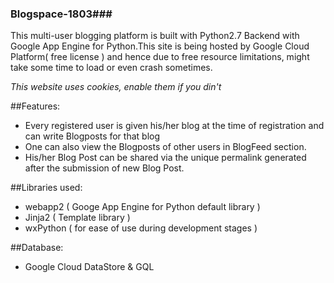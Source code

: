 ### Blogspace-1803###

This multi-user blogging platform is built with Python2.7 Backend with Google App Engine for Python.This site is being hosted by Google Cloud Platform( free license ) and hence due to free resource limitations, might take some time to load or even crash sometimes. 

*This website uses cookies, enable them if you din't* 

##Features: 
* Every registered user is given his/her blog at the time of registration and can write Blogposts for that blog 
* One can also view the Blogposts of other users in BlogFeed section. 
* His/her Blog Post can be shared via the unique permalink generated after the submission of new Blog Post. 

##Libraries used: 
* webapp2 ( Googe App Engine for Python default library ) 
* Jinja2 ( Template library ) 
* wxPython ( for ease of use during development stages ) 

##Database: 
* Google Cloud DataStore & GQL
